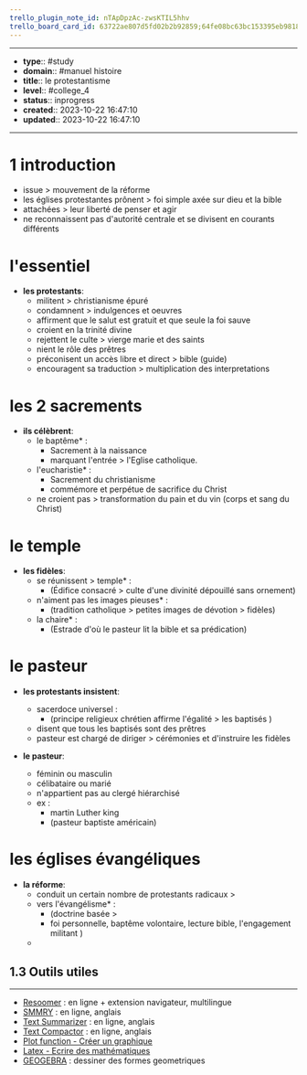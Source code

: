 ```yaml
---
trello_plugin_note_id: nTApDpzAc-zwsKTIL5hhv
trello_board_card_id: 63722ae807d5fd02b2b92859;64fe08bc63bc153395eb9818
---
```




---
- **type**:: #study
- **domain**:: #manuel histoire
- **title**:: le protestantisme
- **level**:: #college_4
- **status**:: inprogress
- **created**:: 2023-10-22 16:47:10
- **updated**:: 2023-10-22 16:47:10
---


# 1 introduction


- issue > mouvement de la réforme
- les églises protestantes prônent > foi simple axée sur dieu et la bible
- attachées > leur liberté de penser et agir
- ne reconnaissent pas d'autorité centrale et se divisent en courants différents

# l'essentiel

- **les protestants**:
	- militent > christianisme épuré
	- condamnent > indulgences et oeuvres
	- affirment que le salut est gratuit et que seule la foi sauve
	- croient en la trinité divine
	- rejettent le culte > vierge marie et des saints
	- nient le rôle des prêtres
	- préconisent un accès libre et direct > bible (guide)
	- encouragent sa traduction > multiplication des interpretations

# les 2 sacrements

- **ils célèbrent**:
	- le baptême* :
		- Sacrement à la naissance
		- marquant l'entrée > l'Eglise catholique.
	- l'eucharistie* :
		- Sacrement du christianisme 
		- commémore et perpétue de sacrifice du Christ
	- ne croient pas > transformation du pain et du vin (corps et sang du Christ)

# le temple

- **les fidèles**:
	- se réunissent > temple* :
		- (Édifice consacré > culte d'une divinité dépouillé sans ornement)
	- n'aiment pas les images pieuses* :
		- (tradition catholique > petites images de dévotion > fidèles)
	- la chaire* :
		- (Estrade d'où le pasteur lit la bible et sa prédication)

# le pasteur

- **les protestants insistent**:
	- sacerdoce universel :
		- (principe religieux chrétien affirme l'égalité > les baptisés )
	- disent que tous les baptisés sont des prêtres
	- pasteur est chargé de diriger > cérémonies et d'instruire les fidèles

- **le pasteur**:
	- féminin ou masculin
	- célibataire ou marié
	- n'appartient pas au clergé hiérarchisé
	- ex :
		- martin Luther king 
		- (pasteur baptiste américain)

# les églises évangéliques

- **la réforme**:
	- conduit un certain nombre de protestants radicaux >
	- vers l'évangélisme* :
		- (doctrine basée > 
		- foi personnelle, baptême volontaire, lecture bible, l'engagement militant )
	- 





## 1.3	Outils utiles
---

-   [Resoomer](https://resoomer.com/fr) : en ligne + extension navigateur, multilingue
-   [SMMRY](https://smmry.com/) : en ligne, anglais
-   [Text Summarizer](http://textsummarization.net/text-summarizer) : en ligne, anglais
-   [Text Compactor](https://www.textcompactor.com/) : en ligne, anglais
- [Plot function - Créer un graphique](https://github.com/leonhma/obsidian-functionplot)
- [Latex - Ecrire des mathématiques](https://fr.wikibooks.org/wiki/LaTeX/%C3%89crire_des_math%C3%A9matiques)
- [GEOGEBRA](https://www.geogebra.org/geometry?lang=fr) : dessiner des formes geometriques 